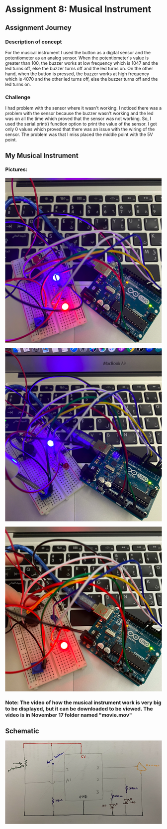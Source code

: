 # Assignment 8: Musical Instrument

## Assignment Journey

### Description of concept

For the musical instrument I used the button as a digital sensor and the potentiometer as an analog sensor. When the potentiometer's value is greater than 100, the buzzer works at low frequency which is 1047 and the led turns off, else the buzzer turns off and the led turns on. On the other hand, when the button is pressed, the buzzer works at high frequency which is 4070 and the other led turns off, else the buzzer turns off and the led turns on. 

### Challenge

I had problem with the sensor where it wasn't working. I noticed there was a problem with the sensor because the buzzer wasn't working and the led was on all the time which proved that the sensor was not working. So, I used the serial.print() function option to print the value of the sensor. I got only 0 values which proved that there was an issue with the wiring of the sensor. The problem was that I miss placed the middle point with the 5V point.

## My Musical Instrument

### Pictures:

![](IMG1.png)

![](IMG2.png)

![](IMG3.png)

### Note: The video of how the musical instrument work is very big to be displayed, but it can be downloaded to be viewed. The video is in November 17 folder named "movie.mov"

## Schematic

![](IMG.png)
